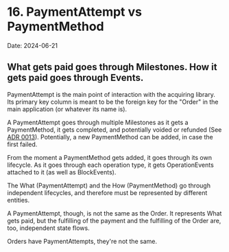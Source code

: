 # 16. PaymentAttempt vs PaymentMethod

Date: 2024-06-21

## What gets paid goes through Milestones. How it gets paid goes through Events.

PaymentAttempt is the main point of interaction with the acquiring library. Its primary key column is meant to be
the foreign key for the "Order" in the main application (or whatever its name is).

A PaymentAttempt goes through multiple Milestones as it gets a PaymentMethod, it gets completed, and potentially
voided or refunded (See [ADR 0013](/architecture/decisions/0013-separate-void-and-refund-operation-types)). Potentially,
a new PaymentMethod can be added, in case the first failed.

From the moment a PaymentMethod gets added, it goes through its own lifecycle. As it goes through
each operation type, it gets OperationEvents attached to it (as well as BlockEvents).

The What (PaymentAttempt) and the How (PaymentMethod) go through independent lifecycles, and therefore must be represented
by different entities.

A PaymentAttempt, though, is not the same as the Order. It represents What gets paid, but the fulfilling of the payment
and the fulfilling of the Order are, too, independent state flows.

Orders have PaymentAttempts, they're not the same.